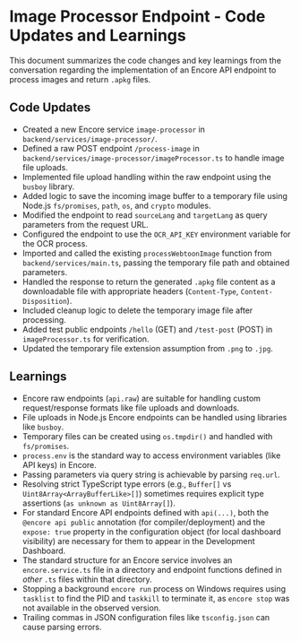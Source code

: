 # Image Processor Endpoint - Code Updates and Learnings

This document summarizes the code changes and key learnings from the conversation regarding the implementation of an Encore API endpoint to process images and return `.apkg` files.

## Code Updates

- Created a new Encore service `image-processor` in `backend/services/image-processor/`.
- Defined a raw POST endpoint `/process-image` in `backend/services/image-processor/imageProcessor.ts` to handle image file uploads.
- Implemented file upload handling within the raw endpoint using the `busboy` library.
- Added logic to save the incoming image buffer to a temporary file using Node.js `fs/promises`, `path`, `os`, and `crypto` modules.
- Modified the endpoint to read `sourceLang` and `targetLang` as query parameters from the request URL.
- Configured the endpoint to use the `OCR_API_KEY` environment variable for the OCR process.
- Imported and called the existing `processWebtoonImage` function from `backend/services/main.ts`, passing the temporary file path and obtained parameters.
- Handled the response to return the generated `.apkg` file content as a downloadable file with appropriate headers (`Content-Type`, `Content-Disposition`).
- Included cleanup logic to delete the temporary image file after processing.
- Added test public endpoints `/hello` (GET) and `/test-post` (POST) in `imageProcessor.ts` for verification.
- Updated the temporary file extension assumption from `.png` to `.jpg`.

## Learnings

- Encore raw endpoints (`api.raw`) are suitable for handling custom request/response formats like file uploads and downloads.
- File uploads in Node.js Encore endpoints can be handled using libraries like `busboy`.
- Temporary files can be created using `os.tmpdir()` and handled with `fs/promises`.
- `process.env` is the standard way to access environment variables (like API keys) in Encore.
- Passing parameters via query string is achievable by parsing `req.url`.
- Resolving strict TypeScript type errors (e.g., `Buffer[]` vs `Uint8Array<ArrayBufferLike>[]`) sometimes requires explicit type assertions (`as unknown as Uint8Array[]`).
- For standard Encore API endpoints defined with `api(...)`, both the `@encore api public` annotation (for compiler/deployment) and the `expose: true` property in the configuration object (for local dashboard visibility) are necessary for them to appear in the Development Dashboard.
- The standard structure for an Encore service involves an `encore.service.ts` file in a directory and endpoint functions defined in *other* `.ts` files within that directory.
- Stopping a background `encore run` process on Windows requires using `tasklist` to find the PID and `taskkill` to terminate it, as `encore stop` was not available in the observed version.
- Trailing commas in JSON configuration files like `tsconfig.json` can cause parsing errors. 